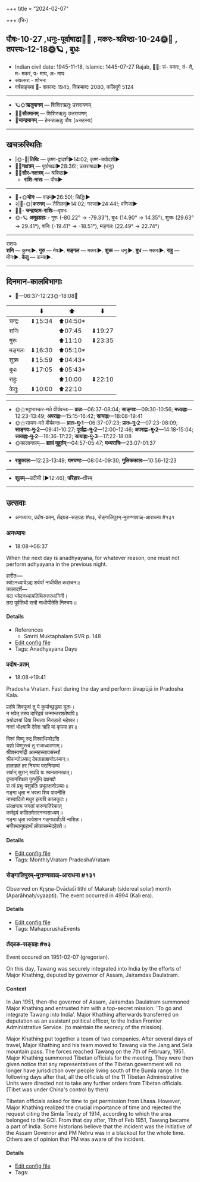 +++
title = "2024-02-07"

+++
(चि॰)
## पौषः-10-27  ,धनुः-पूर्वाषाढा🌛🌌  ,  मकरः-श्रविष्ठा-10-24🌞🌌  ,  तपस्यः-12-18🌞🪐  , बुधः
- Indian civil date: 1945-11-18, Islamic: 1445-07-27 Rajab, 🌌🌞: सं- मकरः, तं- तै, म- मकरं, प- माघ, अ- माघ
- संवत्सरः - शोभनः
- वर्षसङ्ख्या 🌛- शकाब्दः 1945, विक्रमाब्दः 2080, कलियुगे 5124
___________________
- 🪐🌞**ऋतुमानम्** — शिशिरऋतुः उत्तरायणम्
- 🌌🌞**सौरमानम्** — शिशिरऋतुः उत्तरायणम्
- 🌛**चान्द्रमानम्** — हेमन्तऋतुः पौषः (≈सहस्यः)
___________________


## खचक्रस्थितिः
- |🌞-🌛|**तिथिः** — कृष्ण-द्वादशी►14:02; कृष्ण-त्रयोदशी►  
- 🌌🌛**नक्षत्रम्** — पूर्वाषाढा►28:36!; उत्तराषाढा► (धनुः)  
- 🌌🌞**सौर-नक्षत्रम्** — श्रविष्ठा►  
  - **राशि-मासः** — पौषः► 
___________________
- 🌛+🌞**योगः** — वज्रम्►26:50!; सिद्धिः►  
- २|🌛-🌞|**करणम्** — तैतिलम्►14:02; गरजा►24:44!; वणिजा►  
- 🌌🌛- **चन्द्राष्टम-राशिः**—वृषभः  
- 🌞-🪐 **अमूढग्रहाः** - गुरुः (-80.22° → -79.33°), बुधः (14.90° → 14.35°), शुक्रः (29.63° → 29.41°), शनिः (-19.41° → -18.51°), मङ्गलः (22.49° → 22.74°)
___________________
राशयः  
**शनि** — कुम्भः►. **गुरु** — मेषः►. **मङ्गल** — मकरः►. **शुक्र** — धनुः►. **बुध** — मकरः►. **राहु** — मीनः►. **केतु** — कन्या►. 
___________________


## दिनमान-कालविभागाः
- 🌅—06:37-12:23🌞-18:08🌇  

|      |⬇     |⬆     |⬇     |
|------|-----|-----|------|
|चन्द्रः|⬇15:34 |⬆04:50*|     |
|शनिः   |     |⬆07:45 |⬇19:27 |
|गुरुः  |     |⬆11:10 |⬇23:35 |
|मङ्गलः |⬇16:30 |⬆05:10*|     |
|शुक्रः |⬇15:59 |⬆04:43*|     |
|बुधः   |⬇17:05 |⬆05:43*|     |
|राहुः  |     |⬆10:00 |⬇22:10 |
|केतुः  |⬇10:00 |⬆22:10 |     |
___________________
- 🌞⚝भट्टभास्कर-मते वीर्यवन्तः— **प्रातः**—06:37-08:04; **साङ्गवः**—09:30-10:56; **मध्याह्नः**—12:23-13:49; **अपराह्णः**—15:15-16:42; **सायाह्नः**—18:08-19:41  
- 🌞⚝सायण-मते वीर्यवन्तः— **प्रातः-मु॰1**—06:37-07:23; **प्रातः-मु॰2**—07:23-08:09; **साङ्गवः-मु॰2**—09:41-10:27; **पूर्वाह्णः-मु॰2**—12:00-12:46; **अपराह्णः-मु॰2**—14:18-15:04; **सायाह्नः-मु॰2**—16:36-17:22; **सायाह्नः-मु॰3**—17:22-18:08  
- 🌞कालान्तरम्— **ब्राह्मं मुहूर्तम्**—04:57-05:47; **मध्यरात्रिः**—23:07-01:37  
___________________
- **राहुकालः**—12:23-13:49; **यमघण्टः**—08:04-09:30; **गुलिककालः**—10:56-12:23  
___________________
- **शूलम्**—उदीची (►12:46); **परिहारः**–क्षीरम्  
___________________

## उत्सवाः
- अनध्यायः, प्रदोष-व्रतम्, र्तद्बङ-सङ्ग्रहः #७३, सेङ्गालिपुरम्-मुत्तण्णावाळ्-आराधना #१३१
### अनध्यायः
- 18:08→06:37



When the next day is anadhyayana, for whatever reason, one must not perform adhyayana in the previous night.

हारीतः—  
श्वोऽनध्यायेऽद्य शर्वर्यां नाधीयीत कदाचन॥  
कालादर्शे—  
यदा भवेदनध्यायतिथिरुत्तरभागिनी।  
तदा पूर्वतिथौ रात्रौ नाधीयीतेति निश्चयः॥



#### Details
- References
  - Smriti Muktaphalam SVR p.  148
- [Edit config file](https://github.com/jyotisham/adyatithi/blob/master/time_focus/adhyayana/description_only/anadhyAyaH~pUrvarAtrau.toml)
- Tags: Anadhyayana Days


### प्रदोष-व्रतम्
- 18:08→19:41



Pradosha Vratam. Fast during the day and perform śivapūjā in Pradosha Kala.

प्रदोषे  शिवपूजां  तु  ये  कुर्याच्छ्रद्धया  युताः।  
न  भवेत्  तस्य  दारिद्र्यं  जन्मान्तरशतेष्वपि॥  
त्रयोदश्यां दिवा स्थित्वा निराहारो महेश्वर।  
नक्तं भोक्ष्यामि देवेश त्राहि मां कृपया हर॥  
  
विश्वं विष्णू रुद्र विश्वाधिकोऽसि  
यज्ञो विष्णुस्त्वं तु राजाध्वराणाम्।  
श्रीशस्वर्णाद्री आत्महस्ताग्रसंस्थौ  
श्रीकण्ठोऽव्याद् देवताब्राह्मणोऽस्मान्॥  
हालाहलं हर नियम्य परानियाम्यं  
सर्वान् सुरान् सपदि यः स्वनतानरक्षत्।  
दृप्तानशिक्षत पुनर्युधि दक्षयज्ञे  
स त्वं प्रभुः पशुपतिः प्रभुलक्षणोऽव्याः॥  
गङ्गा धृता न भवता शिव पावनीति  
नास्वादितो मधुर इत्यपि कालकूटः।  
संरक्षणाय जगतां करुणातिरेकात्  
कर्मद्वयं कलितमेतदनन्यसाध्यम्॥  
गङ्गा धृता त्वयेशान गङ्गादर्पोऽपि नाशितः।  
भगीरथानुग्रहार्थं लोकासम्भेदहेतवे॥



#### Details
- [Edit config file](https://github.com/jyotisham/adyatithi/blob/master/time_focus/monthly/pradoSha/description_only/pradOSa-vratam.toml)
- Tags: MonthlyVratam PradoshaVratam


### सेङ्गालिपुरम्-मुत्तण्णावाळ्-आराधना #१३१

Observed on Kr̥ṣṇa-Dvādaśī tithi of Makaraḥ (sidereal solar) month (Aparāhṇaḥ/vyaapti). The event occurred in 4994 (Kali era).  




#### Details
- [Edit config file](https://github.com/jyotisham/adyatithi/blob/master/mahApuruSha/smArta-misc/sidereal_solar_month/tithi/10/27/sEGgAlipuram~muttaNNAvAL~ArAdhanA.toml)
- Tags: MahapurushaEvents


### र्तद्बङ-सङ्ग्रहः #७३

Event occured on 1951-02-07 (gregorian). 

On this day, Tawang was securely integrated into India by the efforts of Major Khathing, deputed by governor of Assam, Jairamdas Daulatram.

#### Context
In Jan 1951, then-the governor of Assam, Jairamdas Daulatram summoned Major Khathing and entrusted him with a top-secret mission: 'To go and integrate Tawang into India'. Major Khathing afterwards transferred on deputation as an assistant political officer, to the Indian Frontier Administrative Service. (to maintain the secrecy of the mission).

Major Khathing put together a team of two companies. After several days of travel, Major Khathing and his team moved to Tawang via the Jang and Sela mountain pass. The forces reached Tawang on the 7th of February, 1951. Major Khathing summoned Tibetan officials for the meeting. They were then given notice that any representatives of the Tibetan government will no longer have jurisdiction over people living south of the Bumla range. In the following days after that, all the officials of the 11 Tibetan Administrative Units were directed not to take any further orders from Tibetan officials. (Tibet was under China's control by then)

Tibetan officials asked for time to get permission from Lhasa. However, Major Khathing realized the crucial importance of time and rejected the request citing the Simla Treaty of 1914, according to which the area belonged to the GOI. From that day after, 11th of Feb 1951, Tawang became a part of India. Some historians believe that the incident was the initiative of the Assam Governor and PM Nehru was in a blackout for the whole time. Others are of opinion that PM was aware of the incident.

#### Details
- [Edit config file](https://github.com/jyotisham/adyatithi/blob/master/mahApuruSha/xatra-later/gregorian/day/02/07/tawang-integration.toml)
- Tags: 


